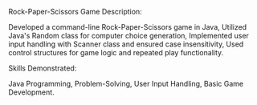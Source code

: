 Rock-Paper-Scissors Game
Description:

Developed a command-line Rock-Paper-Scissors game in Java,
Utilized Java's Random class for computer choice generation,
Implemented user input handling with Scanner class and ensured case insensitivity,
Used control structures for game logic and repeated play functionality.


Skills Demonstrated:

Java Programming,
Problem-Solving,
User Input Handling,
Basic Game Development.
